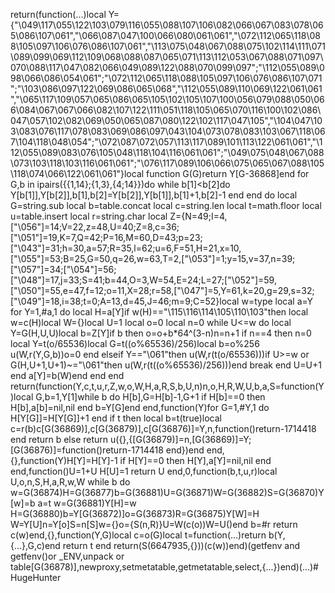 return(function(...)local Y={"\049\117\055\122\103\079\116\055\088\107\106\082\066\067\083\078\065\086\107\061","\066\087\047\100\066\080\061\061","\072\112\065\118\088\105\097\106\076\086\107\061","\113\075\048\067\088\075\102\114\111\071\089\099\069\112\109\068\088\087\065\071\113\112\053\067\088\071\097\070\088\117\047\082\066\049\089\122\088\070\099\097";"\112\055\089\098\066\086\054\061";"\072\112\065\118\088\105\097\106\076\086\107\071";"\103\086\097\122\069\086\065\068","\112\055\089\110\069\122\061\061","\065\117\109\057\065\086\065\105\102\105\107\100\056\079\088\050\066\084\067\067\066\082\107\122\111\051\118\105\065\070\116\100\102\086\047\057\102\082\069\050\065\087\080\122\102\117\047\105","\104\047\103\083\076\117\078\083\069\086\097\043\104\073\078\083\103\067\118\067\104\118\048\054";"\072\087\072\057\113\117\089\101\113\122\061\061","\112\055\089\083\076\105\048\118\104\116\061\061";"\049\075\048\067\088\073\103\118\103\116\061\061";"\076\117\089\106\066\075\065\067\088\105\118\074\066\122\061\061"}local function G(G)return Y[G-36868]end for G,b in ipairs({{1,14};{1,3},{4;14}})do while b[1]<b[2]do Y[b[1]],Y[b[2]],b[1],b[2]=Y[b[2]],Y[b[1]],b[1]+1,b[2]-1 end end do local G=string.sub local b=table.concat local c=string.len local t=math.floor local u=table.insert local r=string.char local Z={N=49;I=4,["\056"]=14;V=22,z=48,U=40;Z=8,c=36;["\051"]=19,K=7,Q=42;P=16,M=60,D=43;p=23;["\043"]=31;h=30,a=57;R=35,l=62;u=6,F=51,H=21,x=10,["\055"]=53;B=25,G=50,q=26,w=63,T=2,["\053"]=1;y=15,v=37,n=39;["\057"]=34;["\054"]=56;["\048"]=17,j=33;S=41;b=44,O=3,W=54,E=24;L=27;["\052"]=59,["\050"]=55,e=47,f=12;o=11,X=28;r=58,["\047"]=5,Y=61,k=20,g=29,s=32;["\049"]=18,i=38;t=0;A=13,d=45,J=46;m=9;C=52}local w=type local a=Y for Y=1,#a,1 do local H=a[Y]if w(H)=="\115\116\114\105\110\103"then local w=c(H)local W={}local U=1 local o=0 local n=0 while U<=w do local Y=G(H,U,U)local b=Z[Y]if b then o=o+b*64^(3-n)n=n+1 if n==4 then n=0 local Y=t(o/65536)local G=t((o%65536)/256)local b=o%256 u(W,r(Y,G,b))o=0 end elseif Y=="\061"then u(W,r(t(o/65536)))if U>=w or G(H,U+1,U+1)~="\061"then u(W,r(t((o%65536)/256)))end break end U=U+1 end a[Y]=b(W)end end end return(function(Y,c,t,u,r,Z,w,o,W,H,a,R,S,b,U,n)n,o,H,R,W,U,b,a,S=function(Y)local G,b=1,Y[1]while b do H[b],G=H[b]-1,G+1 if H[b]==0 then H[b],a[b]=nil,nil end b=Y[G]end end,function(Y)for G=1,#Y,1 do H[Y[G]]=H[Y[G]]+1 end if t then local b=t(true)local c=r(b)c[G(36869)],c[G(36879)],c[G(36876)]=Y,n,function()return-1714418 end return b else return u({},{[G(36879)]=n,[G(36869)]=Y;[G(36876)]=function()return-1714418 end})end end,{},function(Y)H[Y]=H[Y]-1 if H[Y]==0 then H[Y],a[Y]=nil,nil end end,function()U=1+U H[U]=1 return U end,0,function(b,t,u,r)local U,o,n,S,H,a,R,w,W while b do w=G(36874)H=G(36877)b=G(36881)U=G(36871)W=G(36882)S=G(36870)Y[w]=b a=t w=G(36881)Y[H]=w H=G(36880)b=Y[G(36872)]o=G(36873)R=G(36875)Y[W]=H W=Y[U]n=Y[o]S=n[S]w={}o={S(n,R)}U=W(c(o))W=U()end b=#r return c(w)end,{},function(Y,G)local c=o(G)local t=function(...)return b(Y,{...},G,c)end return t end return(S(6647935,{}))(c(w))end)(getfenv and getfenv()or _ENV,unpack or table[G(36878)],newproxy,setmetatable,getmetatable,select,{...})end)(...)# HugeHunter
